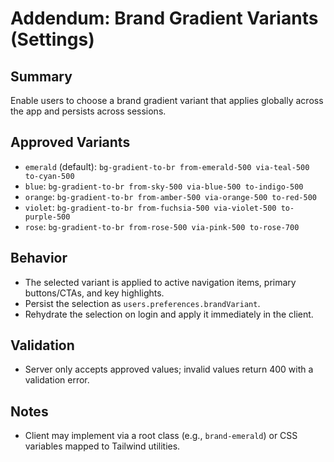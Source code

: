 # Addendum: Brand Gradient Variants (Settings)

## Summary
Enable users to choose a brand gradient variant that applies globally across the app and persists across sessions.

## Approved Variants
- `emerald` (default): `bg-gradient-to-br from-emerald-500 via-teal-500 to-cyan-500`
- `blue`: `bg-gradient-to-br from-sky-500 via-blue-500 to-indigo-500`
- `orange`: `bg-gradient-to-br from-amber-500 via-orange-500 to-red-500`
- `violet`: `bg-gradient-to-br from-fuchsia-500 via-violet-500 to-purple-500`
- `rose`: `bg-gradient-to-br from-rose-500 via-pink-500 to-rose-700`

## Behavior
- The selected variant is applied to active navigation items, primary buttons/CTAs, and key highlights.
- Persist the selection as `users.preferences.brandVariant`.
- Rehydrate the selection on login and apply it immediately in the client.

## Validation
- Server only accepts approved values; invalid values return 400 with a validation error.

## Notes
- Client may implement via a root class (e.g., `brand-emerald`) or CSS variables mapped to Tailwind utilities.

